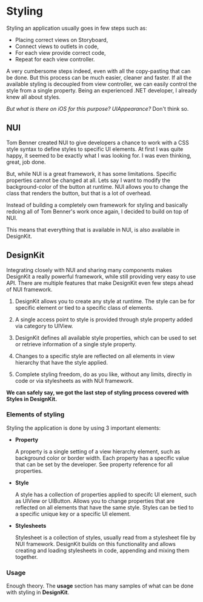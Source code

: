# Styling

Styling an application usually goes in few steps such as:
- Placing correct views on Storyboard,
- Connect views to outlets in code,
- For each view provide correct code,
- Repeat for each view controller.

A very cumbersome steps indeed, even with all the copy-pasting that can be done. But this process can be much easier, cleaner and faster. If all the available styling is decoupled from view controller, we can easily control the style from a single property. Being an experienced .NET developer, I already knew all about styles.

*But what is there on iOS for this purpose? UIAppearance?*
Don't think so.

## NUI

Tom Benner created NUI to give developers a chance to work with a CSS style syntax to define styles to specific UI elements. At first I was quite happy, it seemed to be exactly what I was looking for. I was even thinking, great, job done.

But, while NUI is a great framework, it has some limitations. Specific properties cannot be changed at all. Lets say I want to modify the background-color of the button at runtime. NUI allows you to change the class that renders the button, but that is a lot of overhead.

Instead of building a completely own framework for styling and basically redoing all of Tom Benner's work once again, I decided to build on top of NUI.

This means that everything that is available in NUI, is also available in DesignKit.

## DesignKit

Integrating closely with NUI and sharing many components makes DesignKit a really powerful framework, while still providing very easy to use API. There are multiple features that make DesignKit even few steps ahead of NUI framework.

1. DesignKit allows you to create any style at runtime. The style can be for specific element or tied to a specific class of elements.

2. A single access point to style is provided through style property added via category to UIView.

3. DesignKit defines all available style properties, which can be used to set or retrieve information of a single style property.

4. Changes to a specific style are reflected on all elements in view hierarchy that have the style applied.

5. Complete styling freedom, do as you like, without any limits, directly in code or via stylesheets as with NUI framework.


**We can safely say, we got the last step of styling process covered with Styles in DesignKit.**

### Elements of styling

Styling the application is done by using 3 important elements:

- **Property**
  
  A property is a single setting of a view hierarchy element, such as background color or border width. Each property has a specific value that can be set by the developer. See property reference for all properties.

- **Style**

  A style has a collection of properties applied to specifc UI element, such as UIView or UIButton. Allows you to change properties that are reflected on all elements that have the same style. Styles can be tied to a specific unique key or a specific UI element.

- **Stylesheets**

  Stylesheet is a collection of styles, usually read from a stylesheet file by NUI framework. DesignKit builds on this functionality and allows creating and loading stylesheets in code, appending and mixing them together.

### Usage

Enough theory. The **usage** section has many samples of what can be done with styling in **DesignKit**.